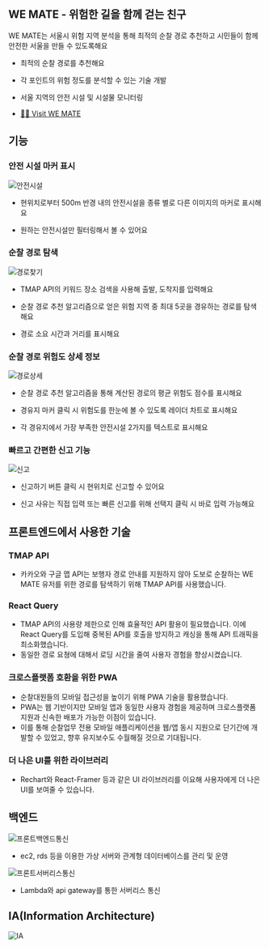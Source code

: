 ## WE MATE - 위험한 길을 함께 걷는 친구

WE MATE는 서울시 위험 지역 분석을 통해 최적의 순찰 경로 추천하고 시민들이 함께 안전한 서울을 만들 수 있도록해요

- 최적의 순찰 경로를 추천해요
- 각 포인트의 위험 정도를 분석할 수 있는 기술 개발
- 서울 지역의 안전 시설 및 시설물 모니터링

- [🙋‍♂️ Visit WE MATE](https://wemate-patrol.vercel.app/)

## 기능

### 안전 시설 마커 표시
![안전시설](https://github.com/Seoul-Public-Data/seoul_frontend/assets/62870362/b80342aa-4af0-4839-9b12-4ffc11531515)
- 현위치로부터 500m 반경 내의 안전시설을 종류 별로 다른 이미지의 마커로 표시해요

- 원하는 안전시설만 필터링해서 볼 수 있어요

### 순찰 경로 탐색
![경로찾기](https://github.com/Seoul-Public-Data/seoul_frontend/assets/62870362/d717047f-438e-452e-a771-549a550e6290)
- TMAP API의 키워드 장소 검색을 사용해 출발, 도착지를 입력해요

- 순찰 경로 추천 알고리즘으로 얻은 위험 지역 중 최대 5곳을 경유하는 경로를 탐색해요

- 경로 소요 시간과 거리를 표시해요

### 순찰 경로 위험도 상세 정보
![경로상세](https://github.com/Seoul-Public-Data/seoul_frontend/assets/62870362/63830849-75e9-4d77-b696-e44c060d2c7c)
- 순찰 경로 추천 알고리즘을 통해 계산된 경로의 평균 위험도 점수를 표시해요

- 경유지 마커 클릭 시 위험도를 한눈에 볼 수 있도록 레이더 차트로 표시해요

- 각 경유지에서 가장 부족한 안전시설 2가지를 텍스트로 표시해요

### 빠르고 간편한 신고 기능
![신고](https://github.com/Seoul-Public-Data/seoul_frontend/assets/62870362/7d2284c2-b9e3-4780-b72d-dcb7ab462282)
- 신고하기 버튼 클릭 시 현위치로 신고할 수 있어요

- 신고 사유는 직접 입력 또는 빠른 신고를 위해 선택지 클릭 시 바로 입력 가능해요


## 프론트엔드에서 사용한 기술

### TMAP API
- 카카오와 구글 맵 API는 보행자 경로 안내를 지원하지 않아 도보로 순찰하는 WE MATE 유저를 위한 경로를 탐색하기 위해 TMAP API를 사용했습니다.

### React Query 
- TMAP API의 사용량 제한으로 인해 효율적인 API 활용이 필요했습니다. 이에 React Query를 도입해 중복된 API를 호출을 방지하고 캐싱을 통해 API 트래픽을 최소화했습니다.
- 동일한 경로 요쳥에 대해서 로딩 시간을 줄여 사용자 경험을 향상시켰습니다.

### 크로스플랫폼 호환을 위한 PWA
- 순찰대원들의 모바일 접근성을 높이기 위해 PWA 기술을 활용했습니다.
- PWA는 웹 기반이지만 모바일 앱과 동일한 사용자 경험을 제공하며 크로스플랫폼 지원과 신속한 배포가 가능한 이점이 있습니다.
- 이를 통해 순찰업무 전용 모바일 애플리케이션을 웹/앱 동시 지원으로 단기간에 개발할 수 있었고, 향후 유지보수도 수월해질 것으로 기대됩니다.
 
### 더 나은 UI를 위한 라이브러리
- Rechart와 React-Framer 등과 같은 UI 라이브러리를 이요해 사용자에게 더 나은 UI를 보여줄 수 있습니다.

## 백엔드 

![프론트백엔드통신](https://github.com/Seoul-Public-Data/seoul_frontend/assets/62870362/527601e6-e596-42b6-a132-2a907c18b1b1)
- ec2, rds 등을 이용한 가상 서버와 관계형 데이터베이스를 관리 및 운영

![프론트서버리스통신](https://github.com/Seoul-Public-Data/seoul_frontend/assets/62870362/2f649bdd-f75d-41d7-b3f7-a80a13a10e66)
- Lambda와 api gateway를 통한 서버리스 통신
  
## IA(Information Architecture)
![IA](https://github.com/Seoul-Public-Data/seoul_frontend/assets/62870362/9a248428-2133-454b-b2e9-cbd8360f9d09)



